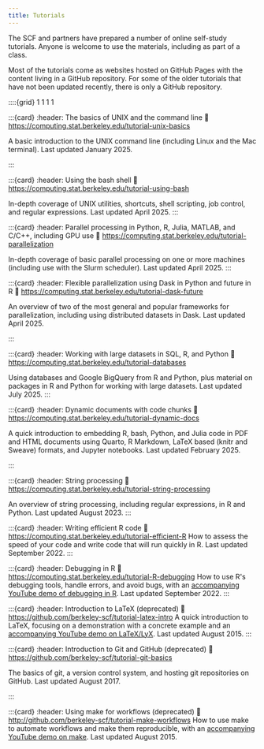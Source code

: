 ```yaml
---
title: Tutorials
---
```


The SCF and partners have prepared a number of online self-study tutorials. Anyone is welcome to use the materials, including as part of a class.

Most of the tutorials come as websites hosted on GitHub Pages with the content living in a GitHub repository. For some of the older tutorials that have not been updated recently, there is only a GitHub repository.


::::{grid} 1 1 1 1

:::{card}
:header: The basics of UNIX and the command line
:link: https://computing.stat.berkeley.edu/tutorial-unix-basics

A basic introduction to the UNIX command line (including Linux and the Mac terminal). Last updated January 2025.
   
:::

:::{card}
:header: Using the bash shell
:link: https://computing.stat.berkeley.edu/tutorial-using-bash

In-depth coverage of UNIX utilities, shortcuts, shell scripting, job control, and regular expressions. Last updated April 2025.
:::

:::{card}
:header: Parallel processing in Python, R, Julia, MATLAB, and C/C++, including GPU use
:link: https://computing.stat.berkeley.edu/tutorial-parallelization

In-depth coverage of basic parallel processing on one or more machines (including use with the Slurm scheduler). Last updated April 2025. 
:::

:::{card}
:header: Flexible parallelization using Dask in Python and future in R
:link: https://computing.stat.berkeley.edu/tutorial-dask-future

An overview of two of the most general and popular frameworks for parallelization, including using distributed datasets in Dask.
Last updated April 2025.

:::


:::{card}
:header: Working with large datasets in SQL, R, and Python
:link: https://computing.stat.berkeley.edu/tutorial-databases

Using databases and Google BigQuery from R and Python, plus material on packages in R and Python for working with large datasets. Last updated July 2025.
:::

:::{card}
:header: Dynamic documents with code chunks
:link: https://computing.stat.berkeley.edu/tutorial-dynamic-docs

A quick introduction to embedding R, bash, Python, and Julia code in PDF and HTML documents using Quarto, R Markdown, LaTeX based (knitr and Sweave) formats, and Jupyter notebooks. Last updated February 2025.
   
:::

:::{card}
:header: String processing
:link: https://computing.stat.berkeley.edu/tutorial-string-processing

An overview of string processing, including regular expressions, in R and Python. Last updated August 2023.
:::

:::{card}
:header: Writing efficient R code
:link: https://computing.stat.berkeley.edu/tutorial-efficient-R
How to assess the speed of your code and write code that will run quickly in R. Last updated September 2022.
:::

:::{card}
:header: Debugging in R
:link: https://computing.stat.berkeley.edu/tutorial-R-debugging
How to use R's debugging tools, handle errors, and avoid bugs, with an [accompanying YouTube demo of debugging in R](https://www.youtube.com/embed/-yy_3htRHdU). Last updated September 2022.
:::
 
:::{card}
:header: Introduction to LaTeX (deprecated)
:link: https://github.com/berkeley-scf/tutorial-latex-intro
A quick introduction to LaTeX, focusing on a demonstration with a concrete example and an [accompanying YouTube demo on LaTeX/LyX](https://www.youtube.com/watch?v=8khoelwmMwo). Last updated August 2015.
:::
  
 
:::{card}
:header: Introduction to Git and GitHub (deprecated)
:link: https://github.com/berkeley-scf/tutorial-git-basics

The basics of git, a version control system, and hosting git repositories on GitHub. Last updated August 2017.

:::

:::{card}
:header: Using make for workflows (deprecated)
:link: http://github.com/berkeley-scf/tutorial-make-workflows
How to use make to automate workflows and make them reproducible, with an  [accompanying YouTube demo on make](https://www.youtube.com/watch?v=-Cp3jBBHQBE&t=1s). Last updated August 2015. 
